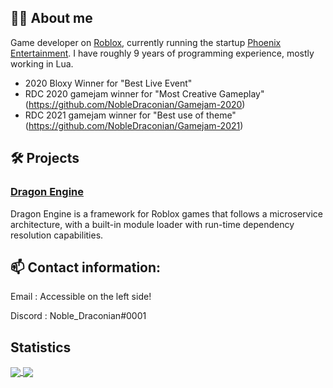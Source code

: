 ## :man_technologist: About me

Game developer on [Roblox](https://create.roblox.com/), currently running the startup [Phoenix Entertainment](https://twitter.com/Phoenix_Devs). I have roughly 9 years of programming experience, mostly working in Lua.

- 2020 Bloxy Winner for "Best Live Event"
- RDC 2020 gamejam winner for "Most Creative Gameplay" (https://github.com/NobleDraconian/Gamejam-2020)
- RDC 2021 gamejam winner for "Best use of theme" (https://github.com/NobleDraconian/Gamejam-2021)

## 🛠️ Projects

### [Dragon Engine](https://github.com/NobleDraconian/Dragon-Engine)
Dragon Engine is a framework for Roblox games that follows a microservice architecture, with a built-in module loader with run-time dependency resolution capabilities.

## 📫 Contact information:

Email : Accessible on the left side!

Discord : Noble_Draconian#0001

## Statistics

<a href="https://github.com/NobleDraconian">
  <img align="center" src="https://github-readme-stats.vercel.app/api?username=NobleDraconian&count_private=true&show_icons=true&custom_title=Github%20Stats&theme=react&hide_border=true"/>
</a>
<a href="https://github.com/NobleDraconian">
  <img align="center" src="https://github-readme-stats.vercel.app/api/top-langs/?username=NobleDraconian&count_private=true&custom_title=Top%20Languages&theme=react&hide_border=true"/>
</a>
